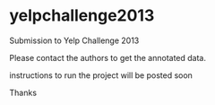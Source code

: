yelpchallenge2013
=================

Submission to Yelp Challenge 2013

Please contact the authors to get the annotated data.

instructions to run the project will be posted soon

Thanks
